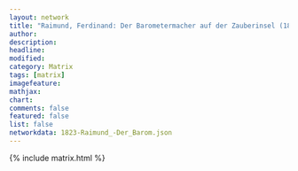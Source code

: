 ```yaml
---
layout: network
title: "Raimund, Ferdinand: Der Barometermacher auf der Zauberinsel (1823)"
author:
description:
headline:
modified:
category: Matrix
tags: [matrix]
imagefeature: 
mathjax: 
chart: 
comments: false
featured: false
list: false
networkdata: 1823-Raimund_-Der_Barom.json
---
```

{% include matrix.html %}
